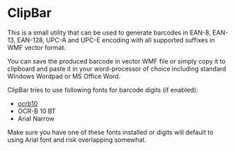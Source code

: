 ClipBar
=======

This is a small utility that can be used to generate barcodes in EAN-8, EAN-13, EAN-128, UPC-A and UPC-E encoding with all supported suffixes in WMF vector format.

You can save the produced barcode in vector WMF file or simply copy it to clipboard and paste it in your word-processor of choice including standard Windows Wordpad or MS Office Word.

ClipBar tries to use following fonts for barcode digits (if enabled):
 - [ocrb10](http://ansuz.sooke.bc.ca/fonts-jp.php)
 - OCR-B 10 BT
 - Arial Narrow
 
Make sure you have one of these fonts installed or digits will default to using Arial font and risk overlapping somewhat.